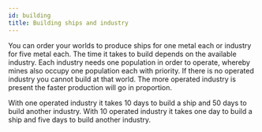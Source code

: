 ```yaml
---
id: building
title: Building ships and industry
---
```


You can order your worlds to produce ships for one metal each or industry for five metal each. The time it takes to build depends on the available industry. Each industry needs one population in order to operate, whereby mines also occupy one population each with priority. If there is no operated industry you cannot build at that world. The more operated industry is present the faster production will go in proportion.

With one operated industry it takes 10 days to build a ship and 50 days to build another industry. With 10 operated industry it takes one day to build a ship and five days to build another industry.